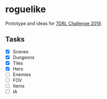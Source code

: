 # roguelike

Prototype and ideas for [7DRL Challenge 2019](https://itch.io/jam/7drl-challenge-2019).

## Tasks

- [x] Scenes
- [x] Dungeons
- [x] Tiles
- [x] Hero
- [ ] Enemies
- [ ] FOV
- [ ] Items
- [ ] IA
